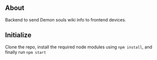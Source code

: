 ## About

Backend to send Demon souls wiki info to frontend devices. 

## Initialize

Clone the repo, install the required node modules using `npm install`, and finally run `npm start` 